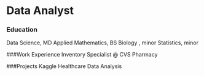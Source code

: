 # Data Analyst

### Education
Data Science, MD
Applied Mathematics, BS
Biology , minor
Statistics, minor

###Work Experience 
Inventory Specialist @ CVS Pharmacy

###Projects
Kaggle Healthcare Data Analysis
